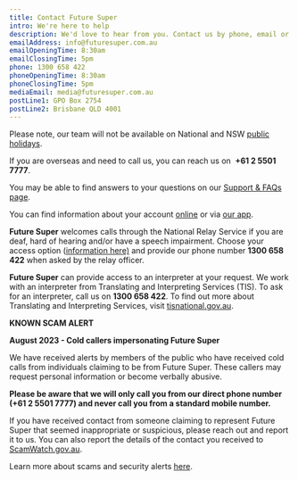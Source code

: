 ```yaml
---
title: Contact Future Super
intro: We're here to help
description: We'd love to hear from you. Contact us by phone, email or post.
emailAddress: info@futuresuper.com.au
emailOpeningTime: 8:30am
emailClosingTime: 5pm
phone: 1300 658 422
phoneOpeningTime: 8:30am
phoneClosingTime: 5pm
mediaEmail: media@futuresuper.com.au
postLine1: GPO Box 2754
postLine2: Brisbane QLD 4001
---
```


Please note, our team will not be available on National and NSW [public holidays](https://www.fairwork.gov.au/employment-conditions/public-holidays).

If you are overseas and need to call us, you can reach us on  **+61 2 5501 7777**.

You may be able to find answers to your questions on our [Support & FAQs page](https://www.futuresuper.com.au/support-and-faqs).

You can find information about your account [online](https://my.futuresuper.com.au/) or via [our app](https://go.futrsupr.com/_app?linktype=TeamFS&source=ContactUs).

**Future Super** welcomes calls through the National Relay Service if you are deaf, hard of hearing and/or have a speech impairment. Choose your access option ([information here)](https://www.infrastructure.gov.au/media-communications-arts/phone/services-people-disability/accesshub/national-relay-service) and provide our phone number **1300 658 422** when asked by the relay officer.

**Future Super** can provide access to an interpreter at your request. We work with an interpreter from Translating and Interpreting Services (TIS). To ask for an interpreter, call us on **1300 658 422**. To find out more about Translating and Interpreting Services, visit [tisnational.gov.au](https://www.australianethical.com.au/EPiServer/CMS/tisnational.gov.au).

**KNOWN SCAM ALERT**

**August 2023 - Cold callers impersonating Future Super**

We have received alerts by members of the public who have received cold calls from individuals claiming to be from Future Super. These callers may request personal information or become verbally abusive.

**Please be aware that we will only call you from our direct phone number (+61 2 5501 7777) and never call you from a standard mobile number.**

If you have received contact from someone claiming to represent Future Super that seemed inappropriate or suspicious, please reach out and report it to us. You can also report the details of the contact you received to [ScamWatch.gov.au](http://ScamWatch.gov.au).

Learn more about scams and security alerts [here](https://www.futuresuper.com.au/faqs/scams-and-security-alerts-how-can-i-keep-my-account-safe-from-potential-scammers).
